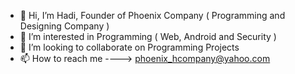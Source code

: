 - 👋 Hi, I’m Hadi, Founder of Phoenix Company ( Programming and Designing Company )
- 👀 I’m interested in Programming ( Web, Android and Security )
- 💞️ I’m looking to collaborate on Programming Projects
- 📫 How to reach me ----> phoenix_hcompany@yahoo.com

<!---
phoenixcompanyh/phoenixcompanyh is a ✨ special ✨ repository because its `README.md` (this file) appears on your GitHub profile.
You can click the Preview link to take a look at your changes.
--->
